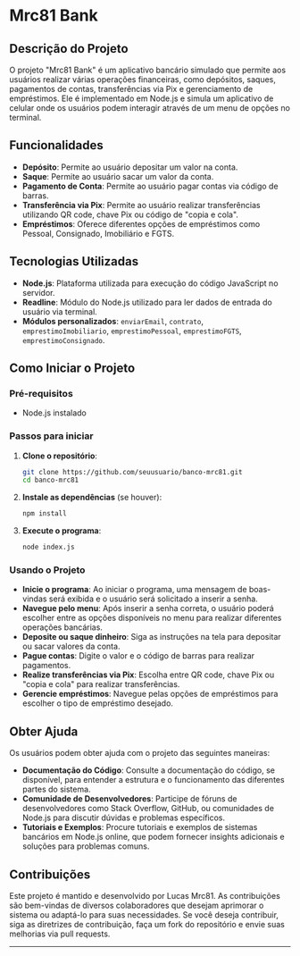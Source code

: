 # Mrc81 Bank

## Descrição do Projeto

O projeto "Mrc81 Bank" é um aplicativo bancário simulado que permite aos usuários realizar várias operações financeiras, como depósitos, saques, pagamentos de contas, transferências via Pix e gerenciamento de empréstimos. Ele é implementado em Node.js e simula um aplicativo de celular onde os usuários podem interagir através de um menu de opções no terminal.

## Funcionalidades

- **Depósito**: Permite ao usuário depositar um valor na conta.
- **Saque**: Permite ao usuário sacar um valor da conta.
- **Pagamento de Conta**: Permite ao usuário pagar contas via código de barras.
- **Transferência via Pix**: Permite ao usuário realizar transferências utilizando QR code, chave Pix ou código de "copia e cola".
- **Empréstimos**: Oferece diferentes opções de empréstimos como Pessoal, Consignado, Imobiliário e FGTS.

## Tecnologias Utilizadas

- **Node.js**: Plataforma utilizada para execução do código JavaScript no servidor.
- **Readline**: Módulo do Node.js utilizado para ler dados de entrada do usuário via terminal.
- **Módulos personalizados**: `enviarEmail`, `contrato`, `emprestimoImobiliario`, `emprestimoPessoal`, `emprestimoFGTS`, `emprestimoConsignado`.

## Como Iniciar o Projeto

### Pré-requisitos

- Node.js instalado

### Passos para iniciar

1. **Clone o repositório**:
    ```bash
    git clone https://github.com/seuusuario/banco-mrc81.git
    cd banco-mrc81
    ```

2. **Instale as dependências** (se houver):
    ```bash
    npm install
    ```

3. **Execute o programa**:
    ```bash
    node index.js
    ```

### Usando o Projeto

- **Inicie o programa**: Ao iniciar o programa, uma mensagem de boas-vindas será exibida e o usuário será solicitado a inserir a senha.
- **Navegue pelo menu**: Após inserir a senha correta, o usuário poderá escolher entre as opções disponíveis no menu para realizar diferentes operações bancárias.
- **Deposite ou saque dinheiro**: Siga as instruções na tela para depositar ou sacar valores da conta.
- **Pague contas**: Digite o valor e o código de barras para realizar pagamentos.
- **Realize transferências via Pix**: Escolha entre QR code, chave Pix ou "copia e cola" para realizar transferências.
- **Gerencie empréstimos**: Navegue pelas opções de empréstimos para escolher o tipo de empréstimo desejado.

## Obter Ajuda

Os usuários podem obter ajuda com o projeto das seguintes maneiras:

- **Documentação do Código**: Consulte a documentação do código, se disponível, para entender a estrutura e o funcionamento das diferentes partes do sistema.
- **Comunidade de Desenvolvedores**: Participe de fóruns de desenvolvedores como Stack Overflow, GitHub, ou comunidades de Node.js para discutir dúvidas e problemas específicos.
- **Tutoriais e Exemplos**: Procure tutoriais e exemplos de sistemas bancários em Node.js online, que podem fornecer insights adicionais e soluções para problemas comuns.

## Contribuições

Este projeto é mantido e desenvolvido por Lucas Mrc81. As contribuições são bem-vindas de diversos colaboradores que desejam aprimorar o sistema ou adaptá-lo para suas necessidades. Se você deseja contribuir, siga as diretrizes de contribuição, faça um fork do repositório e envie suas melhorias via pull requests.

---
